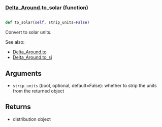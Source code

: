 ### [Delta_Around](Delta_Around.md).to_solar (function)


```py

def to_solar(self, strip_units=False)

```



Convert to solar units.

See also:

* [Delta_Around.to](Delta_Around.to.md)
* [Delta_Around.to_si](Delta_Around.to_si.md)

Arguments
------------
* `strip_units` (bool, optional, default=False): whether to strip the
    units from the returned object

Returns
-------------
* distribution object

